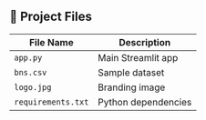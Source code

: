 ## 📁 Project Files

| File Name          | Description                          |
|--------------------|--------------------------------------|
| `app.py`           | Main Streamlit app                   |
| `bns.csv`          | Sample dataset                       |
| `logo.jpg`         | Branding image                       |
| `requirements.txt` | Python dependencies                  |
